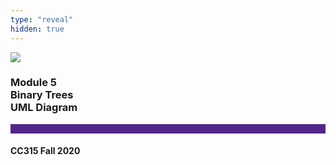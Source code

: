 ```yaml
---
type: "reveal"
hidden: true
---
```


<section>
<img class="stretch plain" src="/images/core-logo-on-white.png">
<h3> Module 5 <br> Binary Trees <br> UML Diagram </h3>
<hr style="height:15px;color:512888;background-color:512888;">
<h4>CC315 Fall 2020</h4>
</section> 